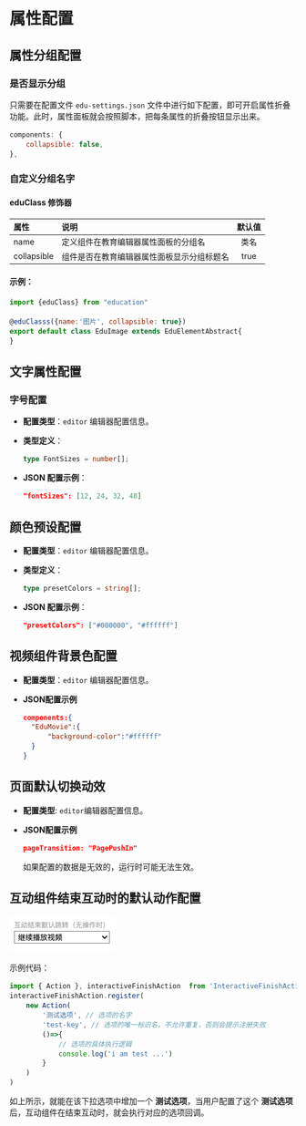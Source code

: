 # 属性配置

## 属性分组配置

### 是否显示分组

只需要在配置文件 `edu-settings.json` 文件中进行如下配置，即可开启属性折叠功能。此时，属性面板就会按照脚本，把每条属性的折叠按钮显示出来。

```js
components: {
    collapsible: false,
},
```

### 自定义分组名字

#### eduClass 修饰器

| 属性 | 说明 | 默认值|
| :--- | :--- | :---: |
| name       | 定义组件在教育编辑器属性面板的分组名 | 类名 |
| collapsible|组件是否在教育编辑器属性面板显示分组标题名|true|

#### 示例：

```js
import {eduClass} from "education"

@eduClasss({name:'图片', collapsible: true})
export default class EduImage extends EduElementAbstract{
}
```

## 文字属性配置

### 字号配置

- **配置类型**：`editor` 编辑器配置信息。

- **类型定义**：

    ```ts
    type FontSizes = number[];
    ```

- **JSON 配置示例**：

    ```json
    "fontSizes": [12, 24, 32, 48]
    ```

## 颜色预设配置

- **配置类型**：`editor` 编辑器配置信息。

- **类型定义**：

    ```ts
    type presetColors = string[];
    ```

- **JSON 配置示例**：

    ```json
    "presetColors": ["#000000", "#ffffff"]
    ```
  
## 视频组件背景色配置

- **配置类型**：`editor` 编辑器配置信息。

- **JSON配置示例**
  ```json
  components:{
    "EduMovie":{
        "background-color":"#ffffff"
    }
  }
  ```
  
## 页面默认切换动效

- **配置类型**: `editor`编辑器配置信息。

- **JSON配置示例**
  ```json
  pageTransition: "PagePushIn"
  ```
  如果配置的数据是无效的，运行时可能无法生效。

## 互动组件结束互动时的默认动作配置

![](../../../img/interactive-finish-action.png)

示例代码：
```ts
import { Action }, interactiveFinishAction  from 'InteractiveFinishAction'
interactiveFinishAction.register(
    new Action(
        '测试选项', // 选项的名字
        'test-key', // 选项的唯一标识名，不允许重复，否则会提示注册失败
        ()=>{
            // 选项的具体执行逻辑
            console.log('i am test ...')
        }
    )
)

```
如上所示，就能在该下拉选项中增加一个 **测试选项**，当用户配置了这个 **测试选项** 后，互动组件在结束互动时，就会执行对应的选项回调。
